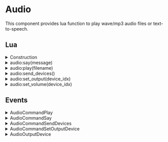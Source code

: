 ﻿# Audio

This component provides lua function to play wave/mp3 audio files or text-to-speech.

## Lua

<details><summary>Construction</summary><br />

```lua
local audio = require("api/audio"):instance(config)
```

This will construct an instance of `api/audio` or return an existing instance with 
the same `id` if one exists.

`config` is the initial configuration of the instance if one needs to be created. It is a table with one or more keys as defined below.

| Parameter   | Type          | Default    | Description                    |
| :---------- | :-----------: | :--------: | :----------------------------- |
| id          | string        |            | Mandatory: Id of this instance |
| path        | string        | Audio      | Path to audio file             |
| output      | integer       | -1         | DeviceIdx to use as output     |
</details>

<details><summary>audio:say(message)</summary><br />

Use Windows text-to-speech to speak message. 

```lua
local audio = require("api/audio"):instance(config)
audio:say("Hello")
```

| Parameter | Type        | Description                  |
|:----------|:-----------:|:-----------------------------|
| message   | string      | What to say                  |

This function is implemented using `AudioCommandSay` event.
</details>

<details><summary>audio:play(filename)</summary><br />
Plays a wav/mp3 file relative to the audio directory (as set in the construction, defaults to  `Audio`)

| Parameter   | Type          | Description                    |
| :---------- | :-----------: | :----------------------------- |
| filename    | string        | file to play                   |

```lua
local audio = require("api/audio"):instance(config)
audio:play("ding-sound-effect.mp3")
```

This function is implemented using `AudioCommandPlay`.
</details>

<details><summary>audio:send_devices()</summary><br />

```lua
local audio = require("api/audio"):instance(config)
audio:send_devices()
```

Request that `AudioOutputDevice` events are sent for each audio device found.

This function is implemented using `AudioCommandSendDevices` event, that in turn will 
sent multiple `AudioOutputDevice` events.
</details>

<details><summary>audio:set_output(device_idx)</summary><br />

```lua
local audio = require("api/audio"):instance(config)
audio:set_output(2)
```

Change output for an instance to another device. All instances starts using 
default audio output, but can be changed via this. 

| Parameter  | Type   | Description                       |
|:-----------|:------:|:----------------------------------|
| device_idx | number | what device to use. -1 is default |


This function is implemented using `AudioCommandSetOutputDevice` event.

See `audio:send_devices()` to get events describing the devices available.
</details>

<details><summary>audio:set_volume(device_idx)</summary><br />

```lua
local audio = require("api/audio"):instance(config)
audio:set_volume(0.5)
```

Change output for an instance to another device. All instances starts using 
default audio output, but can be changed via this. 

| Parameter  | Type   | Description                       |
|:-----------|:------:|:----------------------------------|
| volume     | number 0..1 | 0 is muted, 1 is full volume |

The volume is only set for the current instance. If you have another
script using the same instance that volume will not be changed.

See `audio:send_devices()` to get events describing the devices available.
</details>

## Events

<details><summary>AudioCommandPlay</summary><br />
Requests a mp3/wave files to be played. Filename is relative to the audio directory.

| Name            | Type    | Description                                                       |
|:----------------|:-------:|:------------------------------------------------------------------|
| EventType       | string  | `AudioCommandPlay` (constant)                                     |
| Uptime          | integer | Time of when the message was sent via Eventbus (in milliseconds). |
| InstanceId      | string  | Which instance should act                                         |
| Filename        | string  | Filename to play, relative to the audio directory                 |
| Volume          | numeric | Value from 0 .. 1, being from muted (0) to full volume (1)        |


**JSON Example:** 
`{"EventType": "AudioCommandPlay", "Uptime":299, "InstanceId": "AudioDefault", "Filename": "Ding-sound-effect.mp3", "Volume": 1}`
</details>

<details><summary>AudioCommandSay</summary><br />
Request message to read out loud using Windows text-to-speech

| Name            | Type    | Description                                                       |
|:----------------|:-------:|:------------------------------------------------------------------|
| EventType       | string  | `AudioCommandSay` (constant)                                      |
| Uptime          | integer | Time of when the message was sent via Eventbus (in milliseconds). |
| InstanceId      | string  | Which instance should act                                         |
| Message         | string  | Text to speak                                                     |
| Volume          | numeric | Value from 0 .. 1, being from muted (0) to full volume (1)        |

**JSON Example:** 
`{"EventType": "AudioCommandSay", "Uptime":299,  "InstanceId": "AudioDefault",  "Message": "Slipstream ready",  "Volume": 0.800000012}`
</details>

<details><summary>AudioCommandSendDevices</summary><br />

Send known devices via `AudioOutputDevice`.

| Name              | Type      | Description                                                       |
| :---------------- | :-------: | :-------------------------------------                            |
| EventType         | string    | `AudioCommandSendDevices` (constant)                              |
| Uptime            | integer   | Time of when the message was sent via Eventbus (in milliseconds). |
| InstanceId        | string    | Which instance should act                                         |

**JSON Example:** 
`{"EventType":"AudioCommandSendDevices","InstanceId":"AudioDefault"}`
</details>

<details><summary>AudioCommandSetOutputDevice</summary><br />

| Name            | Type    | Description                                                       |
|:----------------|:-------:|:------------------------------------------------------------------|
| EventType       | string  | `AudioCommandSetOutputDevice` (constant)                          |
| Uptime          | integer | Time of when the message was sent via Eventbus (in milliseconds). |
| InstanceId      | string  | Which instance should act                                         |
| DeviceIdx       | int     | DeviceIdx to use for this plugin                                  |

**JSON Example:** 
`{"EventType":"AudioCommandSetOutputDevice","InstanceId":"AudioDefault","DeviceIdx":2}`
</details>

<details><summary>AudioOutputDevice</summary><br />

A output device found. Note: Device with DeviceIdx -1 is the default device.

| Name            | Type    | Description                                                       |
|:----------------|:-------:|:------------------------------------------------------------------|
| EventType       | string  | `AudioOutputDevice` (constant)                                    |
| Uptime          | integer | Time of when the message was sent via Eventbus (in milliseconds). |
| InstanceId      | string  | Which instance should act                                         |
| Product         | string  | Product as returned by Windows                                    |
| DeviceIdx       | int     | Device index, use this for selecting the device                   |

**JSON Example:** 
`{"EventType":"AudioOutputDevice","InstanceId":"AudioDefault","Product":"Microsoft Sound Mapper","DeviceIdx":-1}`
</details>
